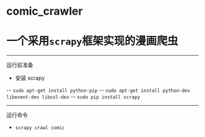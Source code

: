 comic_crawler
===
# 一个采用`scrapy`框架实现的漫画爬虫
---
运行前准备
- 安装 scrapy

-- `sudo apt-get install python-pip`
-- `sudo apt-get install python-dev libevent-dev libssl-dev`
-- `sudo pip install scrapy`

---
运行命令
- `scrapy crawl comic`
